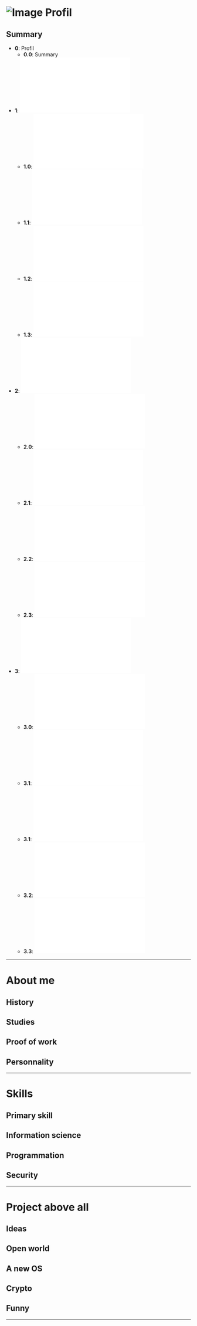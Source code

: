 # ![Image](https://avatars1.githubusercontent.com/u/35545973?s=256&v=3) Profil
## Summary
- **0**: Profil
  - **0.0**: Summary
- **1**: ![About me](/Profil.md#about-me)
  - **1.0**: ![History](/Profil.md#history)
  - **1.1**: ![Studies](/Profil.md#studies)
  - **1.2**: ![Proof of Work](/POW.md)
  - **1.3**: ![Personnality](/Profil.md#personnality)
- **2**: ![Skills](/Profil.md#skills)
  - **2.0**: ![Primary skill](/Profil.md#primary-skill)
  - **2.1**: ![Information science](/Profil.md#information-science)
  - **2.2**: ![Programmation](/Profil.md#programmation)
  - **2.3**: ![Security](/Profil.md#security)
- **3**: ![Projects above all](/Profil.md#projects-above-all)
  - **3.0**: ![Ideas](/Profil.md#ideas)
  - **3.1**: ![Open World](/Profil.md#open-world)
  - **3.1**: ![A new_OS](/Profil.md#a-new-os)
  - **3.2**: ![Crypto](/Profil.md#crypto)
  - **3.3**: ![Funny](/Profil.md#funny)
***

# About me

## History
## Studies
## Proof of work
## Personnality
***

# Skills

## Primary skill
## Information science
## Programmation
## Security
***

# Project above all

## Ideas
## Open world
## A new OS
## Crypto
## Funny
***
